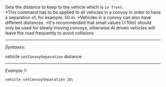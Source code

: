Sets the distance to keep to the vehicle which is `in front`.<br>
*This command has to be applied to all vehicles in a convoy in order to have a separation of, for example, 50 m. 
*Vehicles in a convoy can also have different distances.
*It's recommended that small values (<10m) should only be used for slowly moving convoys, otherwise AI driven vehicles will leave the road frequently to avoid collisions


---
*Syntaxes:*

vehicle `setConvoySeparation` distance

---
*Example 1:*

```sqf
vehicle setConvoySeparation 20;
```